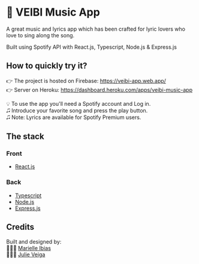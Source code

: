 # 🍍 VEIBI Music App
<p>A great music and lyrics app which has been crafted for lyric lovers who love to sing along the song.</p>
Built using Spotify API with React.js, Typescript, Node.js & Express.js

## How to quickly try it?

👉 The project is hosted on Firebase: https://veibi-app.web.app/<br/>
👉 Server on Heroku: https://dashboard.heroku.com/apps/veibi-music-app

💡 To use the app you'll need a Spotify account and Log in.<br>
🎜 Introduce your favorite song and press the play button.<br>
🎜 Note: Lyrics are available for Spotify Premium users.

## The stack
### Front
* [React.js](https://reactjs.org/)

### Back
* [Typescript](https://www.typescriptlang.org/)
* [Node.js](https://nodejs.org/en/)
* [Express.js](https://expressjs.com/)

## Credits

Built and designed by:<br/>
👨🏻‍💻 <a href="https://github.com/marielleia">Marielle Ibias</a><br/>
👨🏻‍💻 <a href="https://github.com/Julieveiga">Julie Veiga</a>
